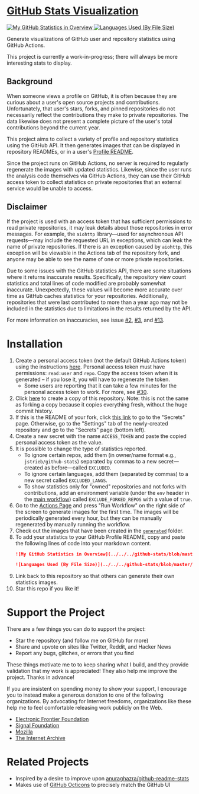 # [GitHub Stats Visualization][stats-project]

[
   ![My GitHub Statistics in Overview](../../../github-stats/blob/master/generated/overview.svg)
   ![Languages Used (By File Size)](../../../github-stats/blob/master/generated/languages.svg)
][my-stats]

Generate visualizations of GitHub user and repository statistics using GitHub
Actions.

This project is currently a work-in-progress; there will always be more
interesting stats to display.

## Background

When someone views a profile on GitHub, it is often because they are curious
about a user's open source projects and contributions. Unfortunately, that
user's stars, forks, and pinned repositories do not necessarily reflect the
contributions they make to private repositories. The data likewise does not
present a complete picture of the user's total contributions beyond the current
year.

This project aims to collect a variety of profile and repository statistics
using the GitHub API. It then generates images that can be displayed in
repository READMEs, or in a user's [Profile README][profiles-README].

Since the project runs on GitHub Actions, no server is required to regularly
regenerate the images with updated statistics. Likewise, since the user runs
the analysis code themselves via GitHub Actions, they can use their GitHub
access token to collect statistics on private repositories that an external
service would be unable to access.

## Disclaimer

If the project is used with an access token that has sufficient permissions to
read private repositories, it may leak details about those repositories in
error messages. For example, the `aiohttp` library—used for asynchronous API
requests—may include the requested URL in exceptions, which can leak the name
of private repositories. If there is an exception caused by `aiohttp`, this
exception will be viewable in the Actions tab of the repository fork, and
anyone may be able to see the name of one or more private repositories.

Due to some issues with the GitHub statistics API, there are some situations
where it returns inaccurate results. Specifically, the repository view count
statistics and total lines of code modified are probably somewhat inaccurate.
Unexpectedly, these values will become more accurate over time as GitHub
caches statistics for your repositories. Additionally, repositories that were
last contributed to more than a year ago may not be included in the statistics
due to limitations in the results returned by the API.

For more information on inaccuracies, see issue [#2][issue-2], [#3][issue-3],
and [#13][issue-13].

# Installation

<!-- TODO: Add details and screenshots -->

1. Create a personal access token (not the default GitHub Actions token) using
   the instructions
   [here][gen-PAT].
   Personal access token must have permissions: `read:user` and `repo`. Copy
   the access token when it is generated – if you lose it, you will have to
   regenerate the token.
   - Some users are reporting that it can take a few minutes for the personal
     access token to work. For more, see 
     [#30][issue-30].
2. Click [here][copy-this-repo] to create a
   copy of this repository. Note: this is not the same as forking a copy
   because it copies everything fresh, without the huge commit history. 
3. If this is the README of your fork, click [this
   link][secrets] to go to the "Secrets" page.
   Otherwise, go to the "Settings" tab of the newly-created repository and go
   to the "Secrets" page (bottom left).
4. Create a new secret with the name `ACCESS_TOKEN` and paste the copied
   personal access token as the value.
5. It is possible to change the type of statistics reported.
   - To ignore certain repos, add them (in owner/name format e.g.,
     `jstrieb/github-stats`) separated by commas to a new secret—created as
     before—called `EXCLUDED`.
   - To ignore certain languages, add them (separated by commas) to a new
     secret called `EXCLUDED_LANGS`.
   - To show statistics only for "owned" repositories and not forks with
     contributions, add an environment variable (under the `env` header in the
     [main
     workflow][workflow-main])
     called `EXCLUDE_FORKED_REPOS` with a value of `true`.
6. Go to the [Actions
   Page][workflow-gen-viz] and press "Run
   Workflow" on the right side of the screen to generate images for the first
   time. The images will be periodically generated every hour, but they can be
   manually regenerated by manually running the workflow.
7. Check out the images that have been created in the [`generated`][generated]
   folder.
8. To add your statistics to your GitHub Profile README, copy and paste the following 
   lines of code into your markdown content. <!-- Change the `username` value to your GitHub 
   username. -->
   ```md
   ![My GitHub Statistics in Overview](../../../github-stats/blob/master/generated/overview.svg)
   ```
   ```md
   ![Languages Used (By File Size)](../../../github-stats/blob/master/generated/languages.svg)
   ```
9. Link back to this repository so that others can generate their own
   statistics images.
10. Star this repo if you like it!


# Support the Project

There are a few things you can do to support the project:

- Star the repository (and follow me on GitHub for more)
- Share and upvote on sites like Twitter, Reddit, and Hacker News
- Report any bugs, glitches, or errors that you find

These things motivate me to to keep sharing what I build, and they provide
validation that my work is appreciated! They also help me improve the
project. Thanks in advance!

If you are insistent on spending money to show your support, I encourage you to
instead make a generous donation to one of the following organizations. By advocating
for Internet freedoms, organizations like these help me to feel comfortable
releasing work publicly on the Web.

- [Electronic Frontier Foundation][EFF]
- [Signal Foundation][signal]
- [Mozilla][moz]
- [The Internet Archive][web-archive]


# Related Projects

- Inspired by a desire to improve upon
  [anuraghazra/github-readme-stats][github-readme-stats]
- Makes use of [GitHub Octicons][octicons] to precisely match the GitHub UI

[workflow-main]: ./.github/workflows/main.yml

[my-stats]: ../../
[generated]: ../../tree/master/generated

[secrets]: ../../settings/secrets/actions
[workflow-gen-viz]: ../../actions?query=workflow%3A"Generate+Stats+Images"

[stats-project]: https://github.com/jstrieb/github-stats
[issue-2]: https://github.com/jstrieb/github-stats/issues/2
[issue-3]: https://github.com/jstrieb/github-stats/issues/3
[issue-13]: https://github.com/jstrieb/github-stats/issues/13
[issue-30]: https://github.com/jstrieb/github-stats/issues/30
[copy-this-repo]: https://github.com/jstrieb/github-stats/generate

[profiles-README]: https://docs.github.com/en/github/setting-up-and-managing-your-github-profile/managing-your-profile-readme
[gen-PAT]: https://docs.github.com/en/github/authenticating-to-github/creating-a-personal-access-token

[EFF]: https://supporters.eff.org/donate/
[signal]: https://signal.org/donate/
[moz]: https://donate.mozilla.org/en-US/
[web-archive]: https://archive.org/donate/index.php

[github-readme-stats]: https://github.com/anuraghazra/github-readme-stats
[octicons]: https://primer.style/octicons/

